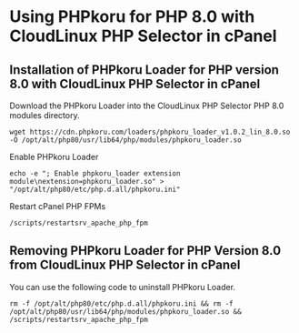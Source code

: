 # Using PHPkoru for PHP 8.0 with CloudLinux PHP Selector in cPanel

## Installation of PHPkoru Loader for PHP version 8.0 with CloudLinux PHP Selector in cPanel

Download the PHPkoru Loader into the CloudLinux PHP Selector PHP 8.0 modules directory.
```shell
wget https://cdn.phpkoru.com/loaders/phpkoru_loader_v1.0.2_lin_8.0.so -O /opt/alt/php80/usr/lib64/php/modules/phpkoru_loader.so
```

Enable PHPkoru Loader
```shell
echo -e "; Enable phpkoru_loader extension module\nextension=phpkoru_loader.so" > "/opt/alt/php80/etc/php.d.all/phpkoru.ini"
```

Restart cPanel PHP FPMs
```shell
/scripts/restartsrv_apache_php_fpm
```

## Removing PHPkoru Loader for PHP Version 8.0 from CloudLinux PHP Selector in cPanel

You can use the following code to uninstall PHPkoru Loader.
```shell
rm -f /opt/alt/php80/etc/php.d.all/phpkoru.ini && rm -f /opt/alt/php80/usr/lib64/php/modules/phpkoru_loader.so && /scripts/restartsrv_apache_php_fpm
```